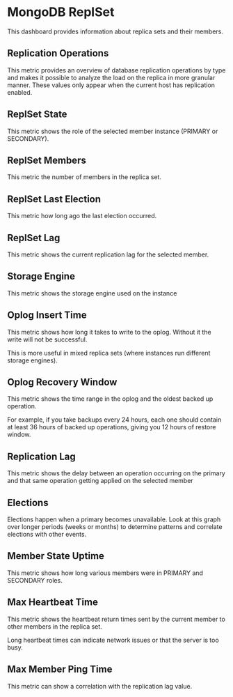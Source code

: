 # MongoDB ReplSet

This dashboard provides information about replica sets and their members.

## Replication Operations

This metric provides an overview of database replication operations by type and makes it possible to analyze the load on the replica in more granular manner. These values only appear when the current host has replication enabled.

## ReplSet State

This metric shows the role of the selected member instance (PRIMARY or SECONDARY).

## ReplSet Members

This metric the number of members in the replica set.

## ReplSet Last Election

This metric how long ago the last election occurred.

## ReplSet Lag

This metric shows the current replication lag for the selected member.

## Storage Engine

This metric shows the storage engine used on the instance

## Oplog Insert Time

This metric shows how long it takes to write to the oplog. Without it the write will not be successful.

This is more useful in mixed replica sets (where instances run different storage engines).

## Oplog Recovery Window

This metric shows the time range in the oplog and the oldest backed up operation.

For example, if you take backups every 24 hours, each one should contain at least 36 hours of backed up operations, giving you 12 hours of restore window.

## Replication Lag

This metric shows the delay between an operation occurring on the primary and that same operation getting applied on the selected member

## Elections

Elections happen when a primary becomes unavailable. Look at this graph over longer periods (weeks or months) to determine patterns and correlate elections with other events.

## Member State Uptime

This metric shows how long various members were in PRIMARY and SECONDARY roles.

## Max Heartbeat Time

This metric shows the heartbeat return times sent by the current member to other members in the replica set.

Long heartbeat times can indicate network issues or that the server is too busy.

## Max Member Ping Time

This metric can show a correlation with the replication lag value.
